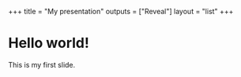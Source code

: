 +++
title = "My presentation"
outputs = ["Reveal"]
layout = "list"
+++

# Hello world!

This is my first slide.